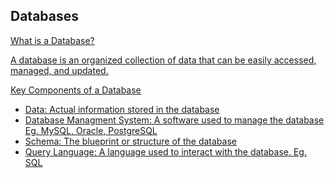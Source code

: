 <h2> Databases </h2>

<u>What is a Database?<u>

A database is an organized collection of data that can be easily accessed, managed, and updated. 

Key Components of a Database
<ul>
  <li>Data: Actual information stored in the database</li>
  <li>Database Managment System: A software used to manage the database Eg. MySQL, Oracle, PostgreSQL</li>
  <li>Schema: The blueprint or structure of the database</li>
  <li>Query Language: A language used to interact with the database. Eg. SQL</li>
</ul>
